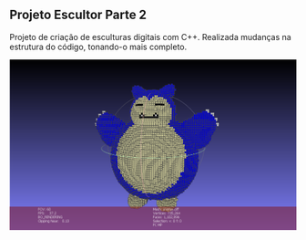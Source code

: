 ## Projeto Escultor Parte 2

Projeto de criação de esculturas digitais com C++.
Realizada mudanças na estrutura do código, tonando-o mais completo.

<img src="https://raw.githubusercontent.com/LyndonJonhson/Projeto-Escultor-Parte_2/master/snorlax.png">